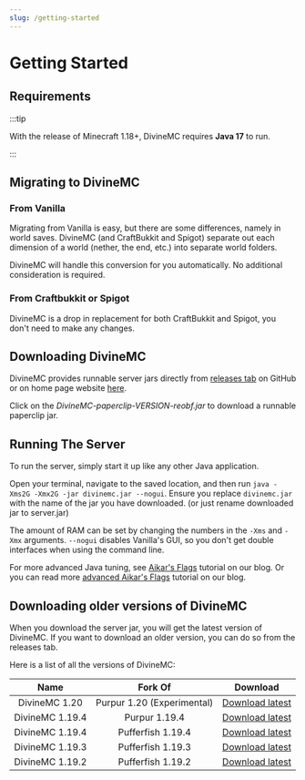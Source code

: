 ```yaml
---
slug: /getting-started
---
```


# Getting Started

## Requirements

:::tip

With the release of Minecraft 1.18+, DivineMC requires **Java 17** to run.

:::

## Migrating to DivineMC

### From Vanilla

Migrating from Vanilla is easy, but there are some differences, namely in world saves. DivineMC (and
CraftBukkit and Spigot) separate out each dimension of a world (nether, the end, etc.) into separate
world folders.

DivineMC will handle this conversion for you automatically. No additional consideration is required.

### From Craftbukkit or Spigot

DivineMC is a drop in replacement for both CraftBukkit and Spigot, you don't need to make any changes.

## Downloading DivineMC

DivineMC provides runnable server jars directly from [releases tab](https://github.com/DivineMC/DivineMC/releases/latest) on GitHub or on home page website [here](https://divinemc.bxteam.gq/#download).

Click on the _DivineMC-paperclip-VERSION-reobf.jar_ to download a runnable paperclip jar.

## Running The Server

To run the server, simply start it up like any other Java application.

Open your terminal, navigate to the saved location, and then run
`java -Xms2G -Xmx2G -jar divinemc.jar --nogui`. Ensure you replace `divinemc.jar` with the name of the jar
you have downloaded. (or just rename downloaded jar to server.jar)

The amount of RAM can be set by changing the numbers in the `-Xms` and `-Xmx` arguments. `--nogui`
disables Vanilla's GUI, so you don't get double interfaces when using the command line.

For more advanced Java tuning, see [Aikar's Flags](https://divinemc.bxteam.gq/blog/2022/12/30/Aikar-Flags) tutorial on our blog. Or you can read more [advanced Aikar's Flags](https://divinemc.bxteam.gq/blog/2023/01/20/Updated-Aikar-Flags) tutorial on our blog.

## Downloading older versions of DivineMC

When you download the server jar, you will get the latest version of DivineMC. If you want to download an older version, you can do so from the releases tab.

Here is a list of all the versions of DivineMC:

|      Name       |          Fork Of           |                                      Download                                      |
| :-------------: | :------------------------: | :--------------------------------------------------------------------------------: |
|  DivineMC 1.20  | Purpur 1.20 (Experimental) |  [Download latest](https://github.com/DivineMC/DivineMC/releases/tag/latest-1.20)  |
| DivineMC 1.19.4 |       Purpur 1.19.4        | [Download latest](https://github.com/DivineMC/DivineMC/releases/tag/latest-1.19.4) |
| DivineMC 1.19.4 |     Pufferfish 1.19.4      |  [Download latest](https://github.com/DivineMC/DivineMC/releases/tag/release-109)  |
| DivineMC 1.19.3 |     Pufferfish 1.19.3      | [Download latest](https://github.com/DivineMC/DivineMC/releases/tag/latest-1.19.3) |
| DivineMC 1.19.2 |     Pufferfish 1.19.2      | [Download latest](https://github.com/DivineMC/DivineMC/releases/tag/latest-1.19.2) |
